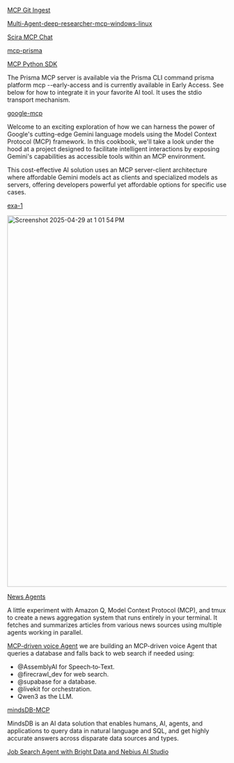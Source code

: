 [MCP Git Ingest](https://github.com/adhikasp/mcp-git-ingest/tree/master)

[Multi-Agent-deep-researcher-mcp-windows-linux](https://github.com/patchy631/ai-engineering-hub/tree/main/Multi-Agent-deep-researcher-mcp-windows-linux/mcp-linux)

[Scira MCP Chat](https://github.com/zaidmukaddam/scira-mcp-chat/tree/desktop)

[mcp-prisma](https://www.prisma.io/docs/postgres/mcp-server)

[MCP Python SDK](https://github.com/modelcontextprotocol/python-sdk/blob/main/README.md)

The Prisma MCP server is available via the Prisma CLI command prisma platform mcp --early-access and is currently available in Early Access. See below for how to integrate it in your favorite AI tool. It uses the stdio transport mechanism.

[google-mcp](https://github.com/GoogleCloudPlatform/generative-ai/tree/main/gemini/mcp)

Welcome to an exciting exploration of how we can harness the power of Google's cutting-edge Gemini language models using the Model Context Protocol (MCP) framework. In this cookbook, we'll take a look under the hood at a project designed to facilitate intelligent interactions by exposing Gemini's capabilities as accessible tools within an MCP environment.

This cost-effective AI solution uses an MCP server-client architecture where affordable Gemini models act as clients and specialized models as servers, offering developers powerful yet affordable options for specific use cases.

[exa-1](https://qiita.com/moritalous/items/9be1fa97048bc1695ce7)

<img width="853" alt="Screenshot 2025-04-29 at 1 01 54 PM" src="https://github.com/user-attachments/assets/4707f02f-3f14-4cac-990f-d087df19874f" />

[News Agents](https://github.com/eugeneyan/news-agents)

A little experiment with Amazon Q, Model Context Protocol (MCP), and tmux to create a news aggregation system that runs entirely in your terminal. It fetches and summarizes articles from various news sources using multiple agents working in parallel.

[MCP-driven voice Agent](https://x.com/_avichawla/status/1929787639261286705)
we are building an MCP-driven voice Agent that queries a database and falls back to web search if needed using:

- @AssemblyAI
 for Speech‐to‐Text.
- @firecrawl_dev
 for web search.
- @supabase
 for a database.
- @livekit
 for orchestration.
- Qwen3 as the LLM.



[mindsDB-MCP](https://github.com/mindsdb/mindsdb)

MindsDB is an AI data solution that enables humans, AI, agents, and applications to query data in natural language and SQL, and get highly accurate answers across disparate data sources and types.

[Job Search Agent with Bright Data and Nebius AI Studio](https://github.com/Arindam200/awesome-ai-apps/tree/main/advance_ai_agents/job_finder_agent)
